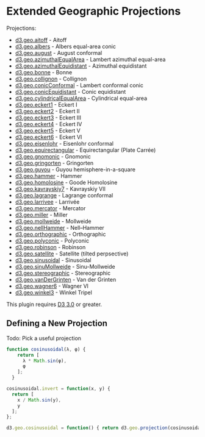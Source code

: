 # Extended Geographic Projections

Projections:

* [d3.geo.aitoff](http://bl.ocks.org/3682698) - Aitoff
* [d3.geo.albers](http://bl.ocks.org/3734308) - Albers equal-area conic
* [d3.geo.august](http://bl.ocks.org/3797581) - August conformal
* [d3.geo.azimuthalEqualArea](http://bl.ocks.org/3757101) - Lambert azimuthal equal-area
* [d3.geo.azimuthalEquidistant](http://bl.ocks.org/3757110) - Azimuthal equidistant
* [d3.geo.bonne](http://bl.ocks.org/3734313) - Bonne
* [d3.geo.collignon](http://bl.ocks.org/3734316) - Collignon
* [d3.geo.conicConformal](http://bl.ocks.org/3734321) - Lambert conformal conic
* [d3.geo.conicEquidistant](http://bl.ocks.org/3734317) - Conic equidistant
* [d3.geo.cylindricalEqualArea](http://bl.ocks.org/3712408) - Cylindrical equal-area
* [d3.geo.eckert1](http://bl.ocks.org/3734322) - Eckert I
* [d3.geo.eckert2](http://bl.ocks.org/3734324) - Eckert II
* [d3.geo.eckert3](http://bl.ocks.org/3734325) - Eckert III
* [d3.geo.eckert4](http://bl.ocks.org/3734327) - Eckert IV
* [d3.geo.eckert5](http://bl.ocks.org/3734328) - Eckert V
* [d3.geo.eckert6](http://bl.ocks.org/3734329) - Eckert VI
* [d3.geo.eisenlohr](http://bl.ocks.org/3797585) - Eisenlohr conformal
* [d3.geo.equirectangular](http://bl.ocks.org/3757119) - Equirectangular (Plate Carrée)
* [d3.geo.gnomonic](http://bl.ocks.org/3757349) - Gnomonic
* [d3.geo.gringorten](http://bl.ocks.org/3796882) - Gringorten
* [d3.geo.guyou](http://bl.ocks.org/3748686) - Guyou hemisphere-in-a-square
* [d3.geo.hammer](http://bl.ocks.org/3712397) - Hammer
* [d3.geo.homolosine](http://bl.ocks.org/3734330) - Goode Homolosine
* [d3.geo.kavrayskiy7](http://bl.ocks.org/3710082) - Kavrayskiy VII
* [d3.geo.lagrange](http://bl.ocks.org/3797591) - Lagrange conformal
* [d3.geo.larrivee](http://bl.ocks.org/3719042) - Larrivée
* [d3.geo.mercator](http://bl.ocks.org/3757132) - Mercator
* [d3.geo.miller](http://bl.ocks.org/3734333) - Miller
* [d3.geo.mollweide](http://bl.ocks.org/3734336) - Mollweide
* [d3.geo.nellHammer](http://bl.ocks.org/3734342) - Nell–Hammer
* [d3.geo.orthographic](http://bl.ocks.org/3757125) - Orthographic
* [d3.geo.polyconic](http://bl.ocks.org/3734343) - Polyconic
* [d3.geo.robinson](http://bl.ocks.org/3710566) - Robinson
* [d3.geo.satellite](http://bl.ocks.org/3790444) - Satellite (tilted perpsective)
* [d3.geo.sinusoidal](http://bl.ocks.org/3712399) - Sinusoidal
* [d3.geo.sinuMollweide](http://bl.ocks.org/4319903) - Sinu-Mollweide
* [d3.geo.stereographic](http://bl.ocks.org/3757137) - Stereographic
* [d3.geo.vanDerGrinten](http://bl.ocks.org/3796831) - Van der Grinten
* [d3.geo.wagner6](http://bl.ocks.org/3710148) - Wagner VI
* [d3.geo.winkel3](http://bl.ocks.org/3682676) - Winkel Tripel

This plugin requires [D3 3.0](https://github.com/mbostock/d3/wiki/Upgrading-to-3.0) or greater.

## Defining a New Projection

Todo: Pick a useful projection

```javascript
function cosinusoidal(λ, φ) {
    return [
      λ * Math.sin(φ),
      φ
    ];
  }

cosinusoidal.invert = function(x, y) {
  return [
    x / Math.sin(y),
    y
  ];
};

d3.geo.cosinusoidal = function() { return d3.geo.projection(cosinusoidal) };
```
